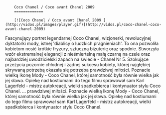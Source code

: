 
        Coco Chanel / Coco avant Chanel 2009 
        =============
        
        [![Coco Chanel / Coco avant Chanel 2009 ](http://vidos.pl/images/player.gif)](http://vidos.pl/coco-chanel-coco-avant-chanel-2009)
        
        
 Fascynujący portret legendarnej Coco Chanel, wizjonerki, rewolucyjnej dyktatorki mody, istnej 'diablicy o ludzkich pragnieniach'. To ona pozwoliła kobietom nosić krótkie fryzury, sztuczną biżuterię oraz spodnie. Stworzyła wzór ekstremalnej elegancji z nieśmiertelną małą czarną na czele oraz najbardziej uwodzicielski zapach na świecie - Chanel Nr 5. Szokujące przeżycia pozornie chłodnej i żądnej sukcesu kobiety, której najgłębiej skrywaną potrzebą okazała się potrzeba prawdziwej miłości. Poznacie wielką Ikonę Mody - Coco Chanel, której samotność była równie wielka jak jej sława. Opiekę nad kostiumami do tego filmu sprawował sam Karl Lagerfeld - mistrz autokreacji, wielki spadkobierca i kontynuator stylu Coco Chanel.  ... prawdziwej miłości. Poznacie wielką Ikonę Mody - Coco Chanel, której samotność była równie wielka jak jej sława. Opiekę nad kostiumami do tego filmu sprawował sam Karl Lagerfeld - mistrz autokreacji, wielki spadkobierca i kontynuator stylu Coco Chanel.
    